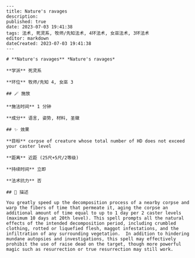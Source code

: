 
    ---
    title: Nature's ravages
    description: 
    published: true
    date: 2023-07-03 19:41:38
    tags: 法术, 死灵系, 牧师/先知法术, 4环法术, 女巫法术, 3环法术
    editor: markdown
    dateCreated: 2023-07-03 19:41:38
    ---

    # **Nature's ravages** *Nature's ravages*

    **学派** 死灵系 

    **环位** 牧师/先知 4, 女巫 3

    ## 🪄 施放

    **施法时间** 1 分钟

    **成分** 语言, 姿势, 材料, 圣徽

    ## ✨ 效果 

    **目标** corpse of creature whose total number of HD does not exceed your caster level 

    **距离** 近距 (25尺+5尺/2等级)  

    **持续时间** 立即 

    **法术抗力** 否

    ## 📖 描述

    You greatly speed up the decomposition process of a nearby corpse and warp the fibers of time that permeate it, aging the corpse an additional amount of time equal to up to 1 day per 2 caster levels (maximum 10 days at 20th level). This spell prompts all the natural effects of the intended decomposition period, including crumbled clothing, rotted or liquefied flesh, maggot infestations, and the infiltration of any surrounding vegetation.  In addition to hindering mundane autopsies and investigations, this spell may effectively prohibit the use of raise dead on the target, though more powerful magic such as resurrection or true resurrection may still work.
    
